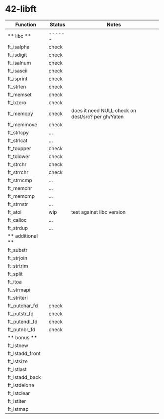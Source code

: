 # 42-libft

| Function      | Status    | Notes		|
|---------------|-----------|-----------|
| ** libc **    | ------	|
| ft_isalpha    | check     |
| ft_isdigit    | check     |
| ft_isalnum    | check     |
| ft_isascii    | check     |
| ft_isprint    | check     |
| ft_strlen     | check     |
| ft_memset     | check     |
| ft_bzero      | check     | 
| ft_memcpy     | check     | does it need NULL check on dest/src? per gh/Yaten
| ft_memmove    | check     |
| ft_strlcpy    | …         |
| ft_strlcat    | …         |
| ft_toupper    | check     |
| ft_tolower    | check     |
| ft_strchr     | check     |
| ft_strrchr    | check     |
| ft_strncmp    | …         |
| ft_memchr     | …         |
| ft_memcmp     | …         |
| ft_strnstr    | …         |
| ft_atoi       | wip       | test against libc version
| ft_calloc     | …         |
| ft_strdup     | …         |
| ** additional **
| ft_substr     |
| ft_strjoin    |
| ft_strtrim    |
| ft_split      |
| ft_itoa       |
| ft_strmapi    |
| ft_striteri   | 
| ft_putchar_fd | check
| ft_putstr_fd  | check
| ft_putendl_fd | check
| ft_putnbr_fd  | check
| ** bonus **
| ft_lstnew
| ft_lstadd_front
| ft_lstsize
| ft_lstlast
| ft_lstadd_back
| ft_lstdelone
| ft_lstclear
| ft_lstiter
| ft_lstmap
